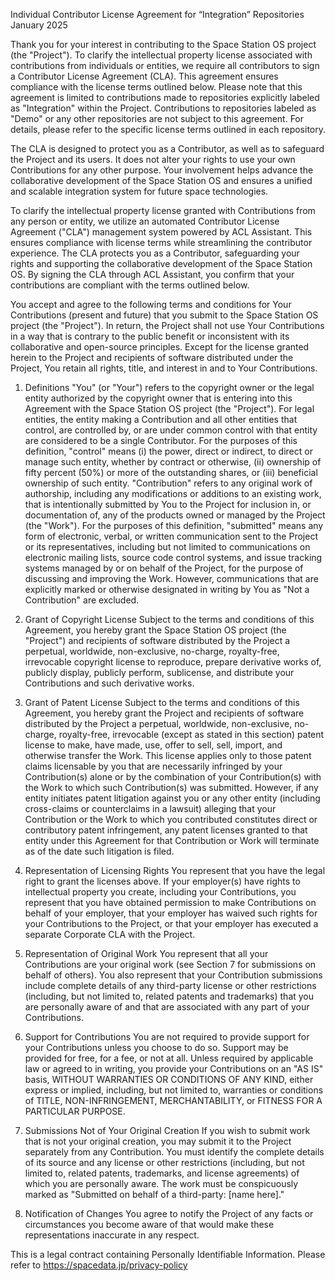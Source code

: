 Individual Contributor License Agreement for “Integration” Repositories
January 2025

Thank you for your interest in contributing to the Space Station OS project (the "Project"). To clarify the intellectual property license associated with contributions from individuals or entities, we require all contributors to sign a Contributor License Agreement (CLA). This agreement ensures compliance with the license terms outlined below.
Please note that this agreement is limited to contributions made to repositories explicitly labeled as "Integration" within the Project. Contributions to repositories labeled as "Demo" or any other repositories are not subject to this agreement. For details, please refer to the specific license terms outlined in each repository.

The CLA is designed to protect you as a Contributor, as well as to safeguard the Project and its users. It does not alter your rights to use your own Contributions for any other purpose. Your involvement helps advance the collaborative development of the Space Station OS and ensures a unified and scalable integration system for future space technologies.

To clarify the intellectual property license granted with Contributions from any person or entity, we utilize an automated Contributor License Agreement ("CLA") management system powered by ACL Assistant. This ensures compliance with license terms while streamlining the contributor experience.
The CLA protects you as a Contributor, safeguarding your rights and supporting the collaborative development of the Space Station OS. By signing the CLA through ACL Assistant, you confirm that your contributions are compliant with the terms outlined below.

You accept and agree to the following terms and conditions for Your Contributions (present and future) that you submit to the Space Station OS project (the "Project"). In return, the Project shall not use Your Contributions in a way that is contrary to the public benefit or inconsistent with its collaborative and open-source principles. Except for the license granted herein to the Project and recipients of software distributed under the Project, You retain all rights, title, and interest in and to Your Contributions.


1. Definitions
"You" (or "Your") refers to the copyright owner or the legal entity authorized by the copyright owner that is entering into this Agreement with the Space Station OS project (the "Project"). For legal entities, the entity making a Contribution and all other entities that control, are controlled by, or are under common control with that entity are considered to be a single Contributor. For the purposes of this definition, "control" means (i) the power, direct or indirect, to direct or manage such entity, whether by contract or otherwise, (ii) ownership of fifty percent (50%) or more of the outstanding shares, or (iii) beneficial ownership of such entity.
"Contribution" refers to any original work of authorship, including any modifications or additions to an existing work, that is intentionally submitted by You to the Project for inclusion in, or documentation of, any of the products owned or managed by the Project (the "Work"). For the purposes of this definition, "submitted" means any form of electronic, verbal, or written communication sent to the Project or its representatives, including but not limited to communications on electronic mailing lists, source code control systems, and issue tracking systems managed by or on behalf of the Project, for the purpose of discussing and improving the Work. However, communications that are explicitly marked or otherwise designated in writing by You as "Not a Contribution" are excluded.

2. Grant of Copyright License
Subject to the terms and conditions of this Agreement, you hereby grant the Space Station OS project (the "Project") and recipients of software distributed by the Project a perpetual, worldwide, non-exclusive, no-charge, royalty-free, irrevocable copyright license to reproduce, prepare derivative works of, publicly display, publicly perform, sublicense, and distribute your Contributions and such derivative works.

3. Grant of Patent License
Subject to the terms and conditions of this Agreement, you hereby grant the Project and recipients of software distributed by the Project a perpetual, worldwide, non-exclusive, no-charge, royalty-free, irrevocable (except as stated in this section) patent license to make, have made, use, offer to sell, sell, import, and otherwise transfer the Work. This license applies only to those patent claims licensable by you that are necessarily infringed by your Contribution(s) alone or by the combination of your Contribution(s) with the Work to which such Contribution(s) was submitted. However, if any entity initiates patent litigation against you or any other entity (including cross-claims or counterclaims in a lawsuit) alleging that your Contribution or the Work to which you contributed constitutes direct or contributory patent infringement, any patent licenses granted to that entity under this Agreement for that Contribution or Work will terminate as of the date such litigation is filed.

4. Representation of Licensing Rights
You represent that you have the legal right to grant the licenses above. If your employer(s) have rights to intellectual property you create, including your Contributions, you represent that you have obtained permission to make Contributions on behalf of your employer, that your employer has waived such rights for your Contributions to the Project, or that your employer has executed a separate Corporate CLA with the Project.

5. Representation of Original Work
You represent that all your Contributions are your original work (see Section 7 for submissions on behalf of others). You also represent that your Contribution submissions include complete details of any third-party license or other restrictions (including, but not limited to, related patents and trademarks) that you are personally aware of and that are associated with any part of your Contributions.

6. Support for Contributions
You are not required to provide support for your Contributions unless you choose to do so. Support may be provided for free, for a fee, or not at all. Unless required by applicable law or agreed to in writing, you provide your Contributions on an "AS IS" basis, WITHOUT WARRANTIES OR CONDITIONS OF ANY KIND, either express or implied, including, but not limited to, warranties or conditions of TITLE, NON-INFRINGEMENT, MERCHANTABILITY, or FITNESS FOR A PARTICULAR PURPOSE.

7. Submissions Not of Your Original Creation
If you wish to submit work that is not your original creation, you may submit it to the Project separately from any Contribution. You must identify the complete details of its source and any license or other restrictions (including, but not limited to, related patents, trademarks, and license agreements) of which you are personally aware. The work must be conspicuously marked as "Submitted on behalf of a third-party: [name here]."

8. Notification of Changes
You agree to notify the Project of any facts or circumstances you become aware of that would make these representations inaccurate in any respect.

This is a legal contract containing Personally Identifiable Information.
Please refer to https://spacedata.jp/privacy-policy
